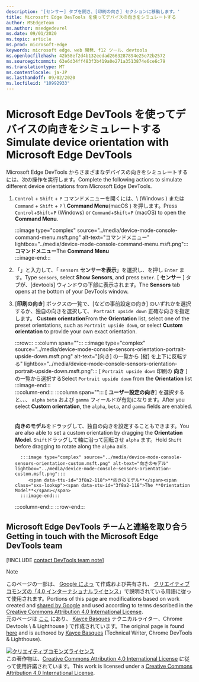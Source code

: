 ```yaml
---
description: '[センサー] タブを開き、[印刷の向き] セクションに移動します。'
title: Microsoft Edge DevTools を使ってデバイスの向きをシミュレートする
author: MSEdgeTeam
ms.author: msedgedevrel
ms.date: 09/01/2020
ms.topic: article
ms.prod: microsoft-edge
keywords: microsoft edge、web 開発、f12 ツール、devtools
ms.openlocfilehash: 42b58ef2d4b132eedad2663287894e25e72b2572
ms.sourcegitcommit: 63e6d34ff483f3b419a0e271a3513874e6ce6c79
ms.translationtype: MT
ms.contentlocale: ja-JP
ms.lasthandoff: 09/02/2020
ms.locfileid: "10992933"
---
```

<!-- Copyright Kayce Basques 

   Licensed under the Apache License, Version 2.0 (the "License");
   you may not use this file except in compliance with the License.
   You may obtain a copy of the License at

       https://www.apache.org/licenses/LICENSE-2.0

   Unless required by applicable law or agreed to in writing, software
   distributed under the License is distributed on an "AS IS" BASIS,
   WITHOUT WARRANTIES OR CONDITIONS OF ANY KIND, either express or implied.
   See the License for the specific language governing permissions and
   limitations under the License.  -->

# <span data-ttu-id="3f8a2-104">Microsoft Edge DevTools を使ってデバイスの向きをシミュレートする</span><span class="sxs-lookup"><span data-stu-id="3f8a2-104">Simulate device orientation with Microsoft Edge DevTools</span></span>  

<span data-ttu-id="3f8a2-105">Microsoft Edge DevTools からさまざまなデバイスの向きをシミュレートするには、次の操作を実行します。</span><span class="sxs-lookup"><span data-stu-id="3f8a2-105">Complete the following actions to simulate different device orientations from Microsoft Edge DevTools.</span></span>  

<!--todo: update device orientation section when available -->  

1.  <span data-ttu-id="3f8a2-106">`Control` + `Shift` + `P` コマンドメニューを開くには、\ (Windows \) または `Command` + `Shift` + `P` \ **Command Menu**(macOS \) を押します。</span><span class="sxs-lookup"><span data-stu-id="3f8a2-106">Press `Control`+`Shift`+`P` \(Windows\) or `Command`+`Shift`+`P` \(macOS\) to open the **Command Menu**.</span></span>  
    
    :::image type="complex" source="../media/device-mode-console-command-menu.msft.png" alt-text="コマンドメニュー" lightbox="../media/device-mode-console-command-menu.msft.png":::
       <span data-ttu-id="3f8a2-108">**コマンドメニュー**</span><span class="sxs-lookup"><span data-stu-id="3f8a2-108">The **Command Menu**</span></span>  
    :::image-end:::  
    
1.  <span data-ttu-id="3f8a2-109">「」と入力して、「 `sensors` **センサーを表示**」を選択し、を押し `Enter` ます。</span><span class="sxs-lookup"><span data-stu-id="3f8a2-109">Type `sensors`, select **Show Sensors**, and press `Enter`.</span></span>  <span data-ttu-id="3f8a2-110">[ **センサー** ] タブが、[devtools] ウィンドウの下部に表示されます。</span><span class="sxs-lookup"><span data-stu-id="3f8a2-110">The **Sensors** tab opens at the bottom of your DevTools window.</span></span>  
1.  <span data-ttu-id="3f8a2-111">[**印刷の向き**] ボックスの一覧で、[などの事前設定の向き] のいずれかを選択するか、独自の向きを選択して、 `Portrait upside down` 正確な向きを指定します。 **Custom orientation**</span><span class="sxs-lookup"><span data-stu-id="3f8a2-111">From the **Orientation** list, select one of the preset orientations, such as `Portrait upside down`, or select **Custom orientation** to provide your own exact orientation.</span></span>  
    
    :::row:::
       :::column span="":::
          :::image type="complex" source="../media/device-mode-console-sensors-orientation-portrait-upside-down.msft.png" alt-text="[向き] の一覧から [縦] を上下に反転する" lightbox="../media/device-mode-console-sensors-orientation-portrait-upside-down.msft.png":::
             <span data-ttu-id="3f8a2-113">[ `Portrait upside down` 印刷の **向き** ] の一覧から選択する</span><span class="sxs-lookup"><span data-stu-id="3f8a2-113">Select `Portrait upside down` from the **Orientation** list</span></span>  
          :::image-end:::  
       :::column-end:::
       :::column span="":::
          <span data-ttu-id="3f8a2-114">[ **ユーザー設定の向き**] を選択すると、、、 `alpha` `beta` および `gamma` フィールドが有効になります。</span><span class="sxs-lookup"><span data-stu-id="3f8a2-114">After you select **Custom orientation**, the `alpha`, `beta`, and `gamma` fields are enabled.</span></span>  
          <!--See [Alpha][alpha], [Beta][beta], and [Gamma][gamma] to understand how each axis works.  -->  
          <!--todo: update links to alpha, beta, and gamma section when available -->  
          <span data-ttu-id="3f8a2-115">**向きのモデル**をドラッグして、独自の向きを設定することもできます。</span><span class="sxs-lookup"><span data-stu-id="3f8a2-115">You are also able to set a custom orientation by dragging the **Orientation Model**.</span></span>  <span data-ttu-id="3f8a2-116">`Shift`ドラッグして軸に沿って回転させ `alpha` ます。</span><span class="sxs-lookup"><span data-stu-id="3f8a2-116">Hold `Shift` before dragging to rotate along the `alpha` axis.</span></span>  
          
          :::image type="complex" source="../media/device-mode-console-sensors-orientation-custom.msft.png" alt-text="向きのモデル" lightbox="../media/device-mode-console-sensors-orientation-custom.msft.png":::
             <span data-ttu-id="3f8a2-118">**向きのモデル**</span><span class="sxs-lookup"><span data-stu-id="3f8a2-118">The **Orientation Model**</span></span>  
          :::image-end:::  
       :::column-end:::
    :::row-end:::
    
## <span data-ttu-id="3f8a2-119">Microsoft Edge DevTools チームと連絡を取り合う</span><span class="sxs-lookup"><span data-stu-id="3f8a2-119">Getting in touch with the Microsoft Edge DevTools team</span></span>  

[!INCLUDE [contact DevTools team note](../includes/contact-devtools-team-note.md)]  

<!-- links -->  

<!--[WebFundamentasNativeHardwareDeviceOrientationIndex]: /web/fundamentals/native-hardware/device-orientation/index "Device Orientation & Motion"  -->  
<!--[WebFundamentasNativeHardwareDeviceOrientationIndexAlpha]: /web/fundamentals/native-hardware/device-orientation/index#alpha "Alpha - Device Orientation & Motion"  -->  
<!--[WebFundamentasNativeHardwareDeviceOrientationIndexBeta]: /web/fundamentals/native-hardware/device-orientation/index#beta "Beta - Device Orientation & Motion"  -->  
<!--[WebFundamentasNativeHardwareDeviceOrientationIndexGamma]: /web/fundamentals/native-hardware/device-orientation/index#gamma "Gamma - Device Orientation & Motion"  -->  

> [!NOTE]
> <span data-ttu-id="3f8a2-120">このページの一部は、 [Google によっ][GoogleSitePolicies] て作成および共有され、 [クリエイティブコモンズの「4.0 インターナショナルライセンス][CCA4IL]」で説明されている用語に従って使用されます。</span><span class="sxs-lookup"><span data-stu-id="3f8a2-120">Portions of this page are modifications based on work created and [shared by Google][GoogleSitePolicies] and used according to terms described in the [Creative Commons Attribution 4.0 International License][CCA4IL].</span></span>  
> <span data-ttu-id="3f8a2-121">元のページは [ここ](https://developers.google.com/web/tools/chrome-devtools/device-mode/orientation) にあり、 [Kayce Basques][KayceBasques] テクニカルライター、Chrome Devtools \ & Lighthouse \) で作成されています。</span><span class="sxs-lookup"><span data-stu-id="3f8a2-121">The original page is found [here](https://developers.google.com/web/tools/chrome-devtools/device-mode/orientation) and is authored by [Kayce Basques][KayceBasques] \(Technical Writer, Chrome DevTools \& Lighthouse\).</span></span>  

[![クリエイティブコモンズライセンス][CCby4Image]][CCA4IL]  
<span data-ttu-id="3f8a2-123">この著作物は、[Creative Commons Attribution 4.0 International License][CCA4IL] に従って使用許諾されています。</span><span class="sxs-lookup"><span data-stu-id="3f8a2-123">This work is licensed under a [Creative Commons Attribution 4.0 International License][CCA4IL].</span></span>  

[CCA4IL]: https://creativecommons.org/licenses/by/4.0  
[CCby4Image]: https://i.creativecommons.org/l/by/4.0/88x31.png  
[GoogleSitePolicies]: https://developers.google.com/terms/site-policies  
[KayceBasques]: https://developers.google.com/web/resources/contributors/kaycebasques  
